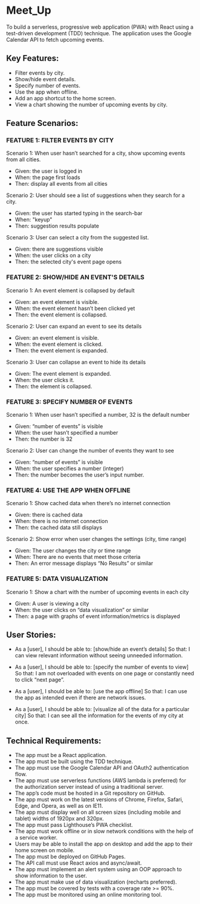 # Meet_Up

To build a serverless, progressive web application (PWA) with React using a test-driven development (TDD) technique. The application uses the Google Calendar API to fetch upcoming events.

## Key Features:

- Filter events by city.<br>
- Show/hide event details.<br>
- Specify number of events.<br>
- Use the app when offline.<br>
- Add an app shortcut to the home screen.<br>
- View a chart showing the number of upcoming events by city.<br>

## Feature Scenarios:

### FEATURE 1: FILTER EVENTS BY CITY

Scenario 1: When user hasn’t searched for a city, show upcoming events from all cities. <br>

- Given: the user is logged in <br>
- When: the page first loads <br>
- Then: display all events from all cities<br>

Scenario 2: User should see a list of suggestions when they search for a city. <br>

- Given: the user has started typing in the search-bar <br>
- When: "keyup" <br>
- Then: suggestion results populate<br>

Scenario 3: User can select a city from the suggested list. <br>

- Given: there are suggestions visible <br>
- When: the user clicks on a city <br>
- Then: the selected city's event page opens<br>

### FEATURE 2: SHOW/HIDE AN EVENT'S DETAILS

Scenario 1: An event element is collapsed by default <br>

- Given: an event element is visible. <br>
- When: the event element hasn’t been clicked yet <br>
- Then: the event element is collapsed.<br>

Scenario 2: User can expand an event to see its details <br>

- Given: an event element is visible. <br>
- When: the event element is clicked. <br>
- Then: the event element is expanded.<br>

Scenario 3: User can collapse an event to hide its details <br>

- Given: The event element is expanded. <br>
- When: the user clicks it. <br>
- Then: the element is collapsed.<br>

### FEATURE 3: SPECIFY NUMBER OF EVENTS

Scenario 1: When user hasn’t specified a number, 32 is the default number <br>

- Given: “number of events” is visible <br>
- When: the user hasn’t specified a number <br>
- Then: the number is 32<br>

Scenario 2: User can change the number of events they want to see <br>

- Given: “number of events” is visible <br>
- When: the user specifies a number (integer) <br>
- Then: the number becomes the user’s input number.<br>

### FEATURE 4: USE THE APP WHEN OFFLINE

Scenario 1: Show cached data when there’s no internet connection <br>

- Given: there is cached data <br>
- When: there is no internet connection <br>
- Then: the cached data still displays<br>

Scenario 2: Show error when user changes the settings (city, time range) <br>

- Given: The user changes the city or time range <br>
- When: There are no events that meet those criteria <br>
- Then: An error message displays “No Results” or similar<br>

### FEATURE 5: DATA VISUALIZATION

Scenario 1: Show a chart with the number of upcoming events in each city <br>

- Given: A user is viewing a city <br>
- When: the user clicks on “data visualization” or similar <br>
- Then: a page with graphs of event information/metrics is displayed<br>

## User Stories:

- As a [user], I should be able to: [show/hide an event’s details] So that: I can view relevant information without seeing unneeded information. <br>

- As a [user], I should be able to: [specify the number of events to view] So that: I am not overloaded with events on one page or constantly need to click “next page”. <br>

- As a [user], I should be able to: [use the app offline] So that: I can use the app as intended even if there are network issues. <br>

- As a [user], I should be able to: [visualize all of the data for a particular city] So that: I can see all the information for the events of my city at once. <br>

## Technical Requirements:

- The app must be a React application.<br>
- The app must be built using the TDD technique.<br>
- The app must use the Google Calendar API and OAuth2 authentication flow.<br>
- The app must use serverless functions (AWS lambda is preferred) for the authorization server instead of using a traditional server.<br>
- The app’s code must be hosted in a Git repository on GitHub.<br>
- The app must work on the latest versions of Chrome, Firefox, Safari, Edge, and Opera, as well
  as on IE11.<br>
- The app must display well on all screen sizes (including mobile and tablet) widths of 1920px
  and 320px.<br>
- The app must pass Lighthouse’s PWA checklist.<br>
- The app must work offline or in slow network conditions with the help of a service worker.<br>
- Users may be able to install the app on desktop and add the app to their home screen on
  mobile.<br>
- The app must be deployed on GitHub Pages.<br>
- The API call must use React axios and async/await.<br>
- The app must implement an alert system using an OOP approach to show information to the
  user.<br>
- The app must make use of data visualization (recharts preferred).<br>
- The app must be covered by tests with a coverage rate >= 90%.<br>
- The app must be monitored using an online monitoring tool.<br>
